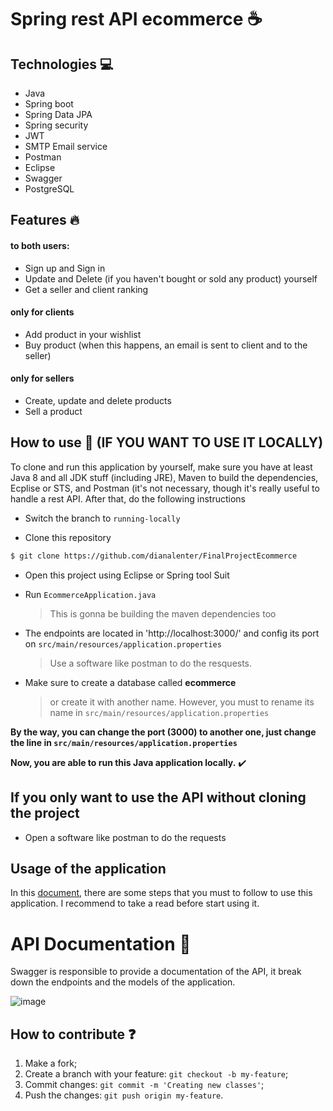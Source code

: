 # Spring rest API ecommerce :coffee:



## Technologies :computer:

- Java
- Spring boot
- Spring Data JPA 
- Spring security 
- JWT
- SMTP Email service
- Postman
- Eclipse 
- Swagger 
- PostgreSQL

## Features :fire: 

#### to both users: 
- Sign up and Sign in
- Update and Delete (if you haven't bought or sold any product) yourself
- Get a seller and client ranking 


#### only for clients
- Add product in your wishlist
- Buy product (when this happens, an email is sent to client and to the seller) 

#### only for sellers
- Create, update and delete products
- Sell a product


## How to use :wave: (IF YOU WANT TO USE IT LOCALLY) 

To clone and run this application by yourself, make sure you have at least Java 8 and all JDK stuff (including JRE), Maven to build the dependencies,
Ecplise or STS, and Postman (it's not necessary, though it's really useful to handle a rest API. After that, do the following instructions

- Switch the branch to ```running-locally```

- Clone this repository
```bash
$ git clone https://github.com/dianalenter/FinalProjectEcommerce
```
- Open this project using Eclipse or Spring tool Suit

- Run ```EcommerceApplication.java```
  > This is gonna be building the maven dependencies too

- The endpoints are located in 'http://localhost:3000/' and config its port on ```src/main/resources/application.properties```
  > Use a software like postman to do the resquests. 
  
- Make sure to create a database called **ecommerce** 
  > or create it with another name. However, you must to rename its name in ```src/main/resources/application.properties```

 **By the way, you can change the port (3000) to another one, just change the line in ```src/main/resources/application.properties```**

  **Now, you are able to run this Java application locally.** :heavy_check_mark:


## If you only want to use the API without cloning the project 

- Open a software like postman to do the requests

## Usage of the application 

In this [document](usage.md), there are some steps that you must to follow to use this application. I recommend to take a read before
start using it.

# API Documentation :memo:

Swagger is responsible to provide a documentation of the API, it break down the endpoints and the models of the application.

![image](https://user-images.githubusercontent.com/49681380/101172029-5e5d7000-361f-11eb-8071-0a6a205a1713.png)


## How to contribute :question:

1. Make a fork;
2. Create a branch with your feature: `git checkout -b my-feature`;
3. Commit changes: `git commit -m 'Creating new classes'`;
4. Push the changes: `git push origin my-feature`.





